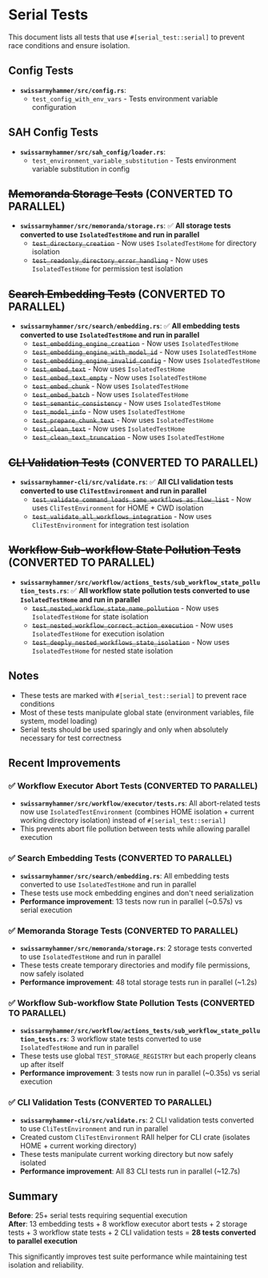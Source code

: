 # Serial Tests

This document lists all tests that use `#[serial_test::serial]` to prevent race conditions and ensure isolation.

## Config Tests
- **`swissarmyhammer/src/config.rs`**:
  - `test_config_with_env_vars` - Tests environment variable configuration

## SAH Config Tests  
- **`swissarmyhammer/src/sah_config/loader.rs`**:
  - `test_environment_variable_substitution` - Tests environment variable substitution in config

## ~~Memoranda Storage Tests~~ (CONVERTED TO PARALLEL)
- **`swissarmyhammer/src/memoranda/storage.rs`**: ✅ **All storage tests converted to use `IsolatedTestHome` and run in parallel**
  - ~~`test_directory_creation`~~ - Now uses `IsolatedTestHome` for directory isolation
  - ~~`test_readonly_directory_error_handling`~~ - Now uses `IsolatedTestHome` for permission test isolation

## ~~Search Embedding Tests~~ (CONVERTED TO PARALLEL)
- **`swissarmyhammer/src/search/embedding.rs`**: ✅ **All embedding tests converted to use `IsolatedTestHome` and run in parallel**
  - ~~`test_embedding_engine_creation`~~ - Now uses `IsolatedTestHome` 
  - ~~`test_embedding_engine_with_model_id`~~ - Now uses `IsolatedTestHome`
  - ~~`test_embedding_engine_invalid_config`~~ - Now uses `IsolatedTestHome`
  - ~~`test_embed_text`~~ - Now uses `IsolatedTestHome`
  - ~~`test_embed_text_empty`~~ - Now uses `IsolatedTestHome`
  - ~~`test_embed_chunk`~~ - Now uses `IsolatedTestHome`
  - ~~`test_embed_batch`~~ - Now uses `IsolatedTestHome`
  - ~~`test_semantic_consistency`~~ - Now uses `IsolatedTestHome`
  - ~~`test_model_info`~~ - Now uses `IsolatedTestHome`
  - ~~`test_prepare_chunk_text`~~ - Now uses `IsolatedTestHome`
  - ~~`test_clean_text`~~ - Now uses `IsolatedTestHome`
  - ~~`test_clean_text_truncation`~~ - Now uses `IsolatedTestHome`

## ~~CLI Validation Tests~~ (CONVERTED TO PARALLEL)
- **`swissarmyhammer-cli/src/validate.rs`**: ✅ **All CLI validation tests converted to use `CliTestEnvironment` and run in parallel**
  - ~~`test_validate_command_loads_same_workflows_as_flow_list`~~ - Now uses `CliTestEnvironment` for HOME + CWD isolation
  - ~~`test_validate_all_workflows_integration`~~ - Now uses `CliTestEnvironment` for integration test isolation

## ~~Workflow Sub-workflow State Pollution Tests~~ (CONVERTED TO PARALLEL)
- **`swissarmyhammer/src/workflow/actions_tests/sub_workflow_state_pollution_tests.rs`**: ✅ **All workflow state pollution tests converted to use `IsolatedTestHome` and run in parallel**
  - ~~`test_nested_workflow_state_name_pollution`~~ - Now uses `IsolatedTestHome` for state isolation
  - ~~`test_nested_workflow_correct_action_execution`~~ - Now uses `IsolatedTestHome` for execution isolation  
  - ~~`test_deeply_nested_workflows_state_isolation`~~ - Now uses `IsolatedTestHome` for nested state isolation

## Notes

- These tests are marked with `#[serial_test::serial]` to prevent race conditions
- Most of these tests manipulate global state (environment variables, file system, model loading)
- Serial tests should be used sparingly and only when absolutely necessary for test correctness

## Recent Improvements

### ✅ Workflow Executor Abort Tests (CONVERTED TO PARALLEL)
- **`swissarmyhammer/src/workflow/executor/tests.rs`**: All abort-related tests now use `IsolatedTestEnvironment` (combines HOME isolation + current working directory isolation) instead of `#[serial_test::serial]`
- This prevents abort file pollution between tests while allowing parallel execution

### ✅ Search Embedding Tests (CONVERTED TO PARALLEL)  
- **`swissarmyhammer/src/search/embedding.rs`**: All embedding tests converted to use `IsolatedTestHome` and run in parallel
- These tests use mock embedding engines and don't need serialization
- **Performance improvement**: 13 tests now run in parallel (~0.57s) vs serial execution

### ✅ Memoranda Storage Tests (CONVERTED TO PARALLEL)
- **`swissarmyhammer/src/memoranda/storage.rs`**: 2 storage tests converted to use `IsolatedTestHome` and run in parallel
- These tests create temporary directories and modify file permissions, now safely isolated
- **Performance improvement**: 48 total storage tests run in parallel (~1.2s)

### ✅ Workflow Sub-workflow State Pollution Tests (CONVERTED TO PARALLEL)
- **`swissarmyhammer/src/workflow/actions_tests/sub_workflow_state_pollution_tests.rs`**: 3 workflow state tests converted to use `IsolatedTestHome` and run in parallel  
- These tests use global `TEST_STORAGE_REGISTRY` but each properly cleans up after itself
- **Performance improvement**: 3 tests now run in parallel (~0.35s) vs serial execution

### ✅ CLI Validation Tests (CONVERTED TO PARALLEL)
- **`swissarmyhammer-cli/src/validate.rs`**: 2 CLI validation tests converted to use `CliTestEnvironment` and run in parallel
- Created custom `CliTestEnvironment` RAII helper for CLI crate (isolates HOME + current working directory)
- These tests manipulate current working directory but now safely isolated
- **Performance improvement**: All 83 CLI tests run in parallel (~12.7s)

## Summary

**Before**: 25+ serial tests requiring sequential execution  
**After**: 13 embedding tests + 8 workflow executor abort tests + 2 storage tests + 3 workflow state tests + 2 CLI validation tests = **28 tests converted to parallel execution**

This significantly improves test suite performance while maintaining test isolation and reliability.